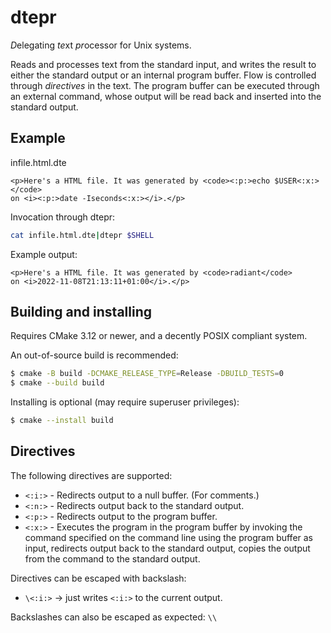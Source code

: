 # dtepr

*D*elegating *te*xt *pr*ocessor for Unix systems. 

Reads and processes text from the standard input, and writes the result to
either the standard output or an internal program buffer. Flow is controlled
through _directives_ in the text. The program buffer can be executed through an
external command, whose output will be read back and inserted into the standard
output.

## Example

infile.html.dte
```
<p>Here's a HTML file. It was generated by <code><:p:>echo $USER<:x:></code>
on <i><:p:>date -Iseconds<:x:></i>.</p>
```

Invocation through dtepr:

```sh
cat infile.html.dte|dtepr $SHELL
```

Example output:

```
<p>Here's a HTML file. It was generated by <code>radiant</code>
on <i>2022-11-08T21:13:11+01:00</i>.</p>
```

## Building and installing

Requires CMake 3.12 or newer, and a decently POSIX compliant system.

An out-of-source build is recommended:

```sh
$ cmake -B build -DCMAKE_RELEASE_TYPE=Release -DBUILD_TESTS=0
$ cmake --build build
```

Installing is optional (may require superuser privileges):

```sh
$ cmake --install build
```

## Directives

The following directives are supported:

* `<:i:>` - Redirects output to a null buffer. (For comments.)
* `<:n:>` - Redirects output back to the standard output.
* `<:p:>` - Redirects output to the program buffer.
* `<:x:>` - Executes the program in the program buffer by invoking the command
  specified on the command line using the program buffer as input, redirects
  output back to the standard output, copies the output from the command to
  the standard output.

Directives can be escaped with backslash:

* `\<:i:>` -> just writes `<:i:>` to the current output.

Backslashes can also be escaped as expected: `\\`

